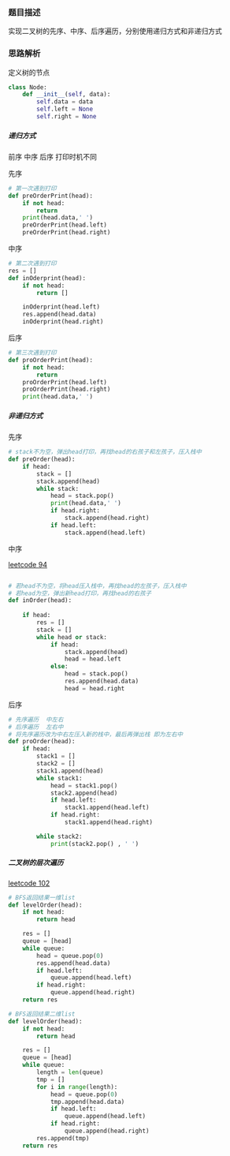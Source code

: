 
### 题目描述

实现二叉树的先序、中序、后序遍历，分别使用递归方式和非递归方式

### 思路解析

定义树的节点
```python
class Node:
    def __init__(self, data):
        self.data = data
        self.left = None
        self.right = None
```

##### 递归方式

前序 中序 后序 打印时机不同

先序
```python
# 第一次遇到打印
def preOrderPrint(head):
    if not head:
        return
    print(head.data,' ')
    preOrderPrint(head.left)
    preOrderPrint(head.right)

```
中序
```python
# 第二次遇到打印
res = []
def inOderprint(head):
    if not head:
        return []

    inOderprint(head.left)
    res.append(head.data)
    inOderprint(head.right)
```
后序
```python
# 第三次遇到打印
def proOrderPrint(head):
    if not head:
        return
    proOrderPrint(head.left)
    proOrderPrint(head.right)
    print(head.data,' ')
```


##### 非递归方式

先序
```python
# stack不为空，弹出head打印，再找head的右孩子和左孩子，压入栈中
def preOrder(head):
    if head:
        stack = []
        stack.append(head)
        while stack:
            head = stack.pop()
            print(head.data,' ')
            if head.right:
                stack.append(head.right)
            if head.left:
                stack.append(head.left)
```
中序

[leetcode 94](https://leetcode.cn/problems/binary-tree-inorder-traversal/solution/er-cha-shu-de-zhong-xu-bian-li-by-leetcode-solutio/)

```python

# 若head不为空，将head压入栈中，再找head的左孩子，压入栈中
# 若head为空，弹出新head打印，再找head的右孩子
def inOrder(head):
   
    if head:
        res = []
        stack = []
        while head or stack:
            if head:
                stack.append(head)
                head = head.left
            else:
                head = stack.pop()
                res.append(head.data)
                head = head.right

```
后序
```python
# 先序遍历  中左右
# 后序遍历  左右中
# 将先序遍历改为中右左压入新的栈中，最后再弹出栈 即为左右中
def proOrder(head):
    if head:
        stack1 = []
        stack2 = []
        stack1.append(head)
        while stack1:
            head = stack1.pop()
            stack2.append(head)
            if head.left:
                stack1.append(head.left)
            if head.right:
                stack1.append(head.right)

        while stack2:
            print(stack2.pop() , ' ')
```


##### 二叉树的层次遍历
[leetcode 102](https://leetcode.cn/problems/binary-tree-level-order-traversal/solution/bfs-de-shi-yong-chang-jing-zong-jie-ceng-xu-bian-l/)

```python
# BFS返回结果一维list
def levelOrder(head):
    if not head:
        return head

    res = []
    queue = [head]
    while queue:
        head = queue.pop(0)
        res.append(head.data)
        if head.left:
            queue.append(head.left)
        if head.right:
            queue.append(head.right)
    return res

# BFS返回结果二维list
def levelOrder(head):
    if not head:
        return head

    res = []
    queue = [head]
    while queue:
        length = len(queue)
        tmp = []
        for i in range(length):
            head = queue.pop(0)
            tmp.append(head.data)
            if head.left:
                queue.append(head.left)
            if head.right:
                queue.append(head.right)
        res.append(tmp)
    return res

```

